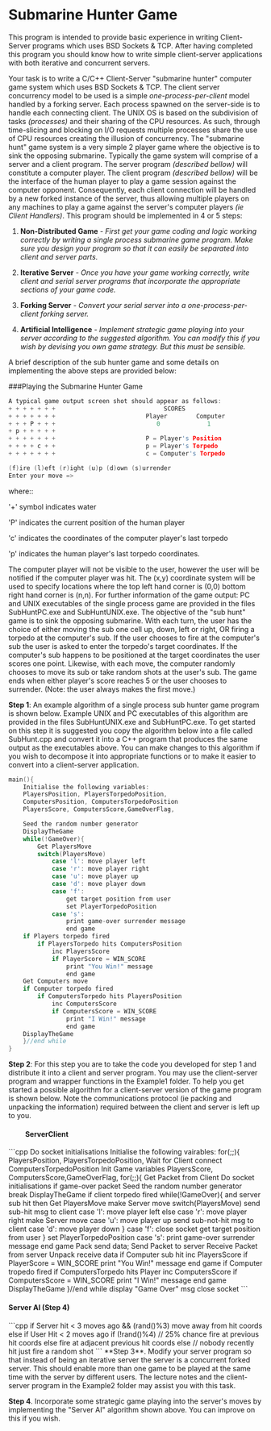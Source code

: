 Submarine Hunter Game
================

This program is intended to provide basic experience in writing Client-Server programs which uses BSD Sockets & TCP. After having completed this program you should know how to write simple client-server applications with both iterative and concurrent servers.

Your task is to write a C/C++ Client-Server "submarine hunter" computer game system which uses BSD Sockets & TCP. The client server concurrency model to be used is a simple *one-process-per-client* model handled by a forking server. Each process spawned on the server-side is to handle each connecting client. The UNIX OS is based on the subdivision of tasks *(processes)* and their sharing of the CPU resources. As such, through time-slicing and blocking on I/O requests multiple processes share the use of CPU resources creating the illusion of concurrency. The "submarine hunt" game system is a very simple 2 player game where the objective is to sink the opposing submarine. Typically the game system will comprise of a server and a client program. The server program *(described bellow)* will constitute a computer player. The client program *(described bellow)* will be the interface of the human player to play a game session against the computer opponent. Consequently, each client connection will be handled by a new forked instance of the server, thus allowing multiple players on any machines to play a game against the server's computer players *(ie Client Handlers)*. 
This program should be implemented in 4 or 5 steps:

1. **Non-Distributed Game** *- First get your game coding and logic working correctly by writing a single process submarine game program. Make sure you design your program so that it can easily be separated into client and server parts.*

2. **Iterative Server** *- Once you have your game working correctly, write client and serial server programs that incorporate the appropriate sections of your game code.*

3. **Forking Server** *- Convert your serial server into a one-process-per-client forking server.*

4. **Artificial Intelligence**  *- Implement strategic game playing into your server according to the suggested algorithm. You can modify this if you wish by devising you own game strategy. But this must be sensible.*

A brief description of the sub hunter game and some details on implementing the above steps are provided below:

###Playing the Submarine Hunter Game
```cpp
A typical game output screen shot should appear as follows:
+ + + + + + +                              SCORES
+ + + + + + +                         Player        Computer
+ + + P + + +                            0             1
+ p + + + + +
+ + + + + + +                         P = Player's Position
+ + + + c + +                         p = Player's Torpedo
+ + + + + + +                         c = Computer's Torpedo

(f)ire (l)eft (r)ight (u)p (d)own (s)urrender
Enter your move =>
```
where::

  '+' symbol indicates water

  'P' indicates the current position of the human player

  'c' indicates the coordinates of the computer player's last torpedo

  'p' indicates the human player's last torpedo coordinates.

The computer player will not be visible to the user, however the user will be notified if the computer player was hit. The (x,y) coordinate system will be used to specify locations where the top left hand corner is (0,0) bottom right hand corner is (n,n). For further information of the game output: PC and UNIX executables of the single process game are provided in the files SubHuntPC.exe and SubHuntUNIX.exe. The objective of the "sub hunt" game is to sink the opposing submarine. With each turn, the user has the choice of either moving the sub one cell up, down, left or right, OR firing a torpedo at the computer's sub. If the user chooses to fire at the computer's sub the user is asked to enter the torpedo's target coordinates. If the computer's sub happens to be positioned at the target coordinates the user scores one point. Likewise, with each move, the computer randomly chooses to move its sub or take random shots at the user's sub. The game ends when either player's score reaches 5 or the user chooses to surrender. (Note: the user always makes the first move.)

**Step 1**: An example algorithm of a single process sub hunter game program is shown below. Example UNIX and PC executables of this algorithm are provided in the files SubHuntUNIX.exe and SubHuntPC.exe. To get started on this step it is suggested you copy the algorithm below into a file called SubHunt.cpp and convert it into a C++ program that produces the same output as the executables above. You can make changes to this algorithm if you wish to decompose it into appropriate functions or to make it easier to convert into a client-server application.

```cpp
main(){
    Initialise the following variables:
    PlayersPosition, PlayersTorpedoPosition,
    ComputersPosition, ComputersTorpedoPosition
    PlayersScore, ComputersScore,GameOverFlag,

    Seed the random number generator
    DisplayTheGame
    while(!GameOver){
        Get PlayersMove
        switch(PlayersMove)
            case 'l': move player left
            case 'r': move player right
            case 'u': move player up
            case 'd': move player down
            case 'f':
                get target position from user
                set PlayerTorpedoPosition
            case 's':
                print game-over surrender message
                end game
    if Players torpedo fired
        if PlayersTorpedo hits ComputersPosition
            inc PlayersScore
            if PlayerScore = WIN_SCORE
                print "You Win!" message
                end game
    Get Computers move
    if Computer torpedo fired
        if ComputersTorpedo hits PlayersPosition
            inc ComputersScore
            if ComputersScore = WIN_SCORE
                print "I Win!" message
                end game
    DisplayTheGame
    }//end while
}
```
**Step 2**: For this step you are to take the code you developed for step 1 and distribute it into a client and server program. You may use the client-server program and wrapper functions in the Example1 folder. To help you get started a possible algorithm for a client-server version of the game program is shown below. Note the communications protocol (ie packing and unpacking the information) required between the client and server is left up to you.

<h4>&nbsp;&nbsp;&nbsp;&nbsp;&nbsp;&nbsp;&nbsp;&nbsp;&nbsp;&nbsp;ServerClient</h4>                                                 
```cpp
Do socket initialisations                             Initialise the following vairables:
for(;;){                                              PlayersPosition, PlayersTorpedoPosition,
    Wait for Client connect                           ComputersTorpedoPosition
    Init Game variables                               PlayersScore, ComputersScore,GameOverFlag,
     for(;;){                               
        Get Packet from Client                        Do socket initialisations
        if game-over packet                           Seed the random number generator
           break                                      DisplayTheGame
        if client torpedo fired                       while(!GameOver){
        and server sub hit then                          Get PlayersMove
           make Server move                              switch(PlayersMove)
           send sub-hit msg to client                         case 'l': move player left
        else                                                  case 'r': move player right
           make Server move                                   case 'u': move player up
           send sub-not-hit msg to client                     case 'd': move player down
           }                                                  case 'f':
       close socket                                              get target position from user
      }                                                        set PlayerTorpedoPosition
                                                           case 's':
                                                                 print game-over surrender message
                                                                 end game
                                                         Pack send data;
                                                         Send Packet to server
                                                         Receive Packet from server
                                                         Unpack receive data
                                                         if Computer sub hit
                                                            inc PlayersScore
                                                            if PlayerScore = WIN_SCORE
                                                               print "You Win!" message
                                                               end game
                                                         if Computer tropedo fired
                                                            if ComputersTorpedo hits Player
                                                               inc ComputersScore
                                                               if ComputersScore = WIN_SCORE
                                                               print "I Win!" message
                                                               end game
                                                         DisplayTheGame
                                                         }//end while
                                                       display "Game Over" msg
                                                       close socket
 ```
<h4>Server AI (Step 4)</h4>
```cpp
if Server hit < 3 moves ago && (rand()%3)
      move away from hit coords
else if User Hit < 2 moves ago
    if (!rand()%4) // 25% chance
       fire at previous hit coords
    else
       fire at adjacent previous hit coords
else // nobody recently hit
    just fire a random shot
```
**Step 3**. Modify your server program so that instead of being an iterative server the server is a concurrent forked server. This should enable more than one game to be played at the same time with the server by different users. The lecture notes and the client-server program in the Example2 folder may assist you with this task.

**Step 4**. Incorporate some strategic game playing into the server's moves by implementing the "Server AI" algorithm shown above. You can improve on this if you wish.